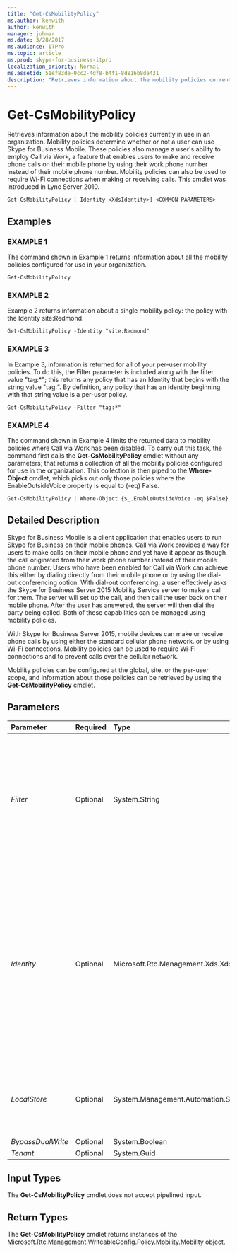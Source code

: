 ```yaml
---
title: "Get-CsMobilityPolicy"
ms.author: kenwith
author: kenwith
manager: johmar
ms.date: 3/28/2017
ms.audience: ITPro
ms.topic: article
ms.prod: skype-for-business-itpro
localization_priority: Normal
ms.assetid: 51ef83de-9cc2-4df8-b4f1-8d816b8de431
description: "Retrieves information about the mobility policies currently in use in an organization. Mobility policies determine whether or not a user can use Skype for Business Mobile. These policies also manage a user's ability to employ Call via Work, a feature that enables users to make and receive phone calls on their mobile phone by using their work phone number instead of their mobile phone number. Mobility policies can also be used to require Wi-Fi connections when making or receiving calls. This cmdlet was introduced in Lync Server 2010."
---
```


# Get-CsMobilityPolicy
 
Retrieves information about the mobility policies currently in use in an organization. Mobility policies determine whether or not a user can use Skype for Business Mobile. These policies also manage a user's ability to employ Call via Work, a feature that enables users to make and receive phone calls on their mobile phone by using their work phone number instead of their mobile phone number. Mobility policies can also be used to require Wi-Fi connections when making or receiving calls. This cmdlet was introduced in Lync Server 2010.
  
```
Get-CsMobilityPolicy [-Identity <XdsIdentity>] <COMMON PARAMETERS>

```

## Examples

### EXAMPLE 1

The command shown in Example 1 returns information about all the mobility policies configured for use in your organization.
  
```
Get-CsMobilityPolicy
```

### EXAMPLE 2

Example 2 returns information about a single mobility policy: the policy with the Identity site:Redmond.
  
```
Get-CsMobilityPolicy -Identity "site:Redmond"
```

### EXAMPLE 3

In Example 3, information is returned for all of your per-user mobility policies. To do this, the Filter parameter is included along with the filter value "tag:\*"; this returns any policy that has an Identity that begins with the string value "tag:". By definition, any policy that has an identity beginning with that string value is a per-user policy.
  
```
Get-CsMobilityPolicy -Filter "tag:*"
```

### EXAMPLE 4

The command shown in Example 4 limits the returned data to mobility policies where Call via Work has been disabled. To carry out this task, the command first calls the **Get-CsMobilityPolicy** cmdlet without any parameters; that returns a collection of all the mobility policies configured for use in the organization. This collection is then piped to the **Where-Object** cmdlet, which picks out only those policies where the EnableOutsideVoice property is equal to (-eq) False.
  
```
Get-CsMobilityPolicy | Where-Object {$_.EnableOutsideVoice -eq $False}

```

## Detailed Description

Skype for Business Mobile is a client application that enables users to run Skype for Business on their mobile phones. Call via Work provides a way for users to make calls on their mobile phone and yet have it appear as though the call originated from their work phone number instead of their mobile phone number. Users who have been enabled for Call via Work can achieve this either by dialing directly from their mobile phone or by using the dial-out conferencing option. With dial-out conferencing, a user effectively asks the Skype for Business Server 2015 Mobility Service server to make a call for them. The server will set up the call, and then call the user back on their mobile phone. After the user has answered, the server will then dial the party being called. Both of these capabilities can be managed using mobility policies.
  
With Skype for Business Server 2015, mobile devices can make or receive phone calls by using either the standard cellular phone network. or by using Wi-Fi connections. Mobility policies can be used to require Wi-Fi connections and to prevent calls over the cellular network.
  
Mobility policies can be configured at the global, site, or the per-user scope, and information about those policies can be retrieved by using the **Get-CsMobilityPolicy** cmdlet.
  
## Parameters

|**Parameter**|**Required**|**Type**|**Description**|
|:-----|:-----|:-----|:-----|
| _Filter_ <br/> |Optional  <br/> |System.String  <br/> |Enables you to use wildcard characters when indicating the policy (or policies) to be returned. For example, to return all the policies configured at the site scope use this syntax:  <br/>  `-Filter "site:*"` <br/> To return a collection of all the per-user policies, use this syntax:  <br/>  `-Filter "tag:*"` <br/> |
| _Identity_ <br/> |Optional  <br/> |Microsoft.Rtc.Management.Xds.XdsIdentity  <br/> |Unique identifier of the mobility policy to be returned. To refer to the global policy, use this syntax:  <br/>  `-Identity global` <br/> To refer to a site policy, use syntax similar to this:  <br/>  `-Identity site:Redmond` <br/> To refer to a per-user policy, use syntax similar to this:  <br/>  `-Identity SalesDepartmentPolicy` <br/> If this parameter is not specified, then the **Get-CsMobilityPolicy** cmdlet returns a collection of all the mobility policies in use in the organization. <br/> |
| _LocalStore_ <br/> |Optional  <br/> |System.Management.Automation.SwitchParameter  <br/> |Retrieves the mobility policy data from the local replica of the Central Management store rather than from the Central Management store itself.  <br/> |
| _BypassDualWrite_ <br/> |Optional  <br/> |System.Boolean  <br/> |PARAMVALUE: $true | $false  <br/> |
| _Tenant_ <br/> |Optional  <br/> |System.Guid  <br/> |PARAMVALUE: Guid  <br/> |
   
## Input Types

The **Get-CsMobilityPolicy** cmdlet does not accept pipelined input.
  
## Return Types

The **Get-CsMobilityPolicy** cmdlet returns instances of the Microsoft.Rtc.Management.WriteableConfig.Policy.Mobility.Mobility object.
  


